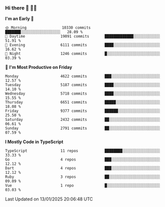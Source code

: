 ### Hi there 👋 🧑‍💻



<!--START_SECTION:waka-->
**I'm an Early 🐤** 

```text
🌞 Morning                10330 commits       ███████░░░░░░░░░░░░░░░░░░   28.09 % 
🌆 Daytime                19091 commits       █████████████░░░░░░░░░░░░   51.91 % 
🌃 Evening                6111 commits        ████░░░░░░░░░░░░░░░░░░░░░   16.62 % 
🌙 Night                  1246 commits        █░░░░░░░░░░░░░░░░░░░░░░░░   03.39 % 
```
📅 **I'm Most Productive on Friday** 

```text
Monday                   4622 commits        ███░░░░░░░░░░░░░░░░░░░░░░   12.57 % 
Tuesday                  5187 commits        ████░░░░░░░░░░░░░░░░░░░░░   14.10 % 
Wednesday                5718 commits        ████░░░░░░░░░░░░░░░░░░░░░   15.55 % 
Thursday                 6651 commits        █████░░░░░░░░░░░░░░░░░░░░   18.08 % 
Friday                   9377 commits        ██████░░░░░░░░░░░░░░░░░░░   25.50 % 
Saturday                 2432 commits        ██░░░░░░░░░░░░░░░░░░░░░░░   06.61 % 
Sunday                   2791 commits        ██░░░░░░░░░░░░░░░░░░░░░░░   07.59 % 
```


**I Mostly Code in TypeScript** 

```text
TypeScript               11 repos            ████████░░░░░░░░░░░░░░░░░   33.33 % 
Go                       4 repos             ███░░░░░░░░░░░░░░░░░░░░░░   12.12 % 
Dart                     4 repos             ███░░░░░░░░░░░░░░░░░░░░░░   12.12 % 
Ruby                     3 repos             ██░░░░░░░░░░░░░░░░░░░░░░░   09.09 % 
Vue                      1 repo              █░░░░░░░░░░░░░░░░░░░░░░░░   03.03 % 
```




 Last Updated on 13/01/2025 20:06:48 UTC
<!--END_SECTION:waka-->


